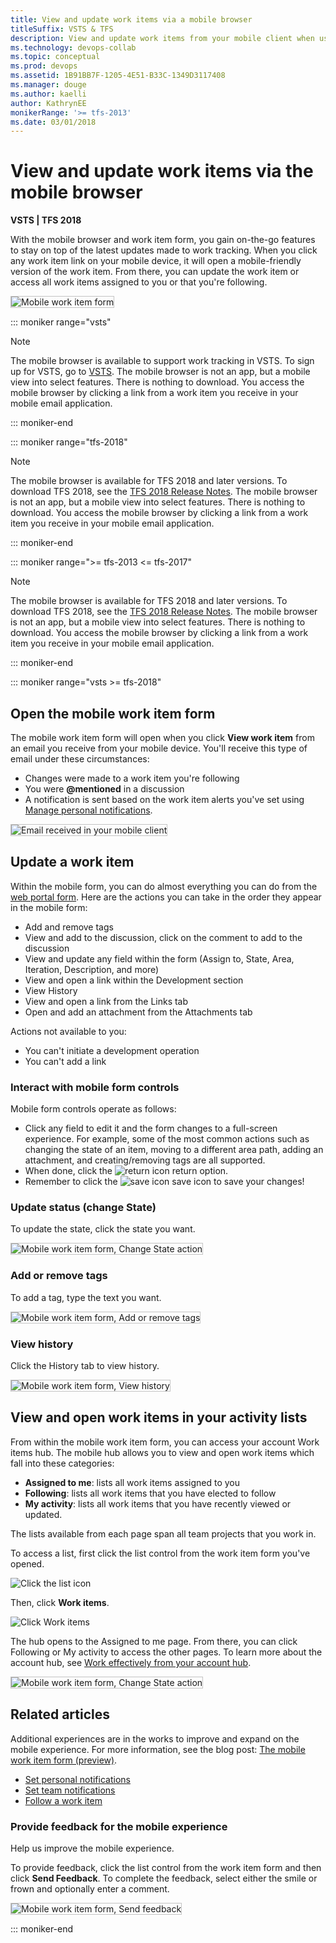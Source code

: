 ```yaml
---
title: View and update work items via a mobile browser 
titleSuffix: VSTS & TFS  
description: View and update work items from your mobile client when using Visual Studio Team Services or Team Foundation Server 
ms.technology: devops-collab
ms.topic: conceptual
ms.prod: devops
ms.assetid: 1B91BB7F-1205-4E51-B33C-1349D3117408
ms.manager: douge
ms.author: kaelli
author: KathrynEE
monikerRange: '>= tfs-2013'
ms.date: 03/01/2018  
---   
```


#  View and update work items via the mobile browser   

**VSTS | TFS 2018**

With the mobile browser and work item form, you gain on-the-go features to stay on top of the latest updates made to work tracking. When you click any work item link on your mobile device, it will open a mobile-friendly version of the work item. From there, you can update the work item or access all work items assigned to you or that you're following.   
 
<img src="_img/mobile-work-intro-1.png" alt="Mobile work item form" style="border: 1px solid #C3C3C3;" />  

::: moniker range="vsts"

> [!NOTE]  
> The mobile browser is available to support work tracking in VSTS. To sign up for VSTS, go to [VSTS](https://visualstudio.microsoft.com/team-services/). The mobile browser is not an app, but a mobile view into select features. There is nothing to download. You access the mobile browser by clicking a link from a work item you receive in your mobile email application.      

::: moniker-end

::: moniker range="tfs-2018"

> [!NOTE]  
> The mobile browser is available for TFS 2018 and later versions. To download TFS 2018, see the [TFS 2018 Release Notes](https://visualstudio.microsoft.com/en-us/news/releasenotes/tfs2018-relnotes). The mobile browser is not an app, but a mobile view into select features. There is nothing to download. You access the mobile browser by clicking a link from a work item you receive in your mobile email application. 

::: moniker-end

::: moniker range=">= tfs-2013 <= tfs-2017"

> [!NOTE]  
> The mobile browser is available for TFS 2018 and later versions. To download TFS 2018, see the [TFS 2018 Release Notes](https://visualstudio.microsoft.com/en-us/news/releasenotes/tfs2018-relnotes). The mobile browser is not an app, but a mobile view into select features. There is nothing to download. You access the mobile browser by clicking a link from a work item you receive in your mobile email application. 

::: moniker-end

::: moniker range="vsts >= tfs-2018"
<a id="mobile"></a>
## Open the mobile work item form  

The mobile work item form will open when you click **View work item** from an email you receive from your mobile device. You'll receive this type of email under these circumstances:  

- Changes were made to a work item you're following
- You were **@mentioned** in a discussion
- A notification is sent based on the work item alerts you've set using [Manage personal notifications](../../notifications/manage-personal-notifications.md). 

<img src="_img/mobile-work-email-notice.png" alt="Email received in your mobile client" style="border: 1px solid #C3C3C3;" />  


## Update a work item
Within the mobile form, you can do almost everything you can do from the [web portal form](../../work/backlogs/add-work-items.md). Here are the actions you can take in the order they appear in the mobile form: 

*  Add and remove tags
*  View and add to the discussion, click on the comment to add to the discussion
*  View and update any field within the form (Assign to, State, Area, Iteration, Description, and more) 
*  View and open a link within the Development section 
*  View History 
*  View and open a link from the Links tab
*  Open and add an attachment from the Attachments tab

Actions not available to you: 
*  You can't initiate a development operation 
*  You can't add a link  


### Interact with mobile form controls  

Mobile form controls operate as follows: 

- Click any field to edit it and the form changes to a full-screen experience. For example, some of the most common actions such as changing the state of an item, moving to a different area path, adding an attachment, and creating/removing tags are all supported. 
- When done, click the ![return icon](_img/mobile-work-return.png) return option. 
- Remember to click the ![save icon](../../work/_img/icons/icon-save-wi.png) save icon to save your changes!  

### Update status (change State) 
 
To update the state, click the state you want.  
 
<img src="_img/mobile-work-change-state.png" alt="Mobile work item form, Change State action" style="border: 1px solid #C3C3C3;" />  

### Add or remove tags 

To add a tag, type the text you want.  
 
<img src="_img/mobile-work-add-tags.png" alt="Mobile work item form, Add or remove tags" style="border: 1px solid #C3C3C3;" /> 

### View history
 
Click the History tab to view history. 

<img src="_img/mobile-work-view-history.png" alt="Mobile work item form, View history" style="border: 1px solid #C3C3C3;" />  

## View and open work items in your activity lists 

From within the mobile work item form, you can access your account Work items hub. The mobile hub allows you to view and open work items which fall into these categories: 
- **Assigned to me**: lists all work items assigned to you 
- **Following**: lists all work items that you have elected to follow 
- **My activity**: lists all work items that you have recently viewed or updated.

The lists available from each page span all team projects that you work in. 

To access a list, first click the list control from the work item form you've opened. 

![Click the list icon](_img/mobile-work-click-list.png) 

Then, click **Work items**. 

![Click Work items](_img/mobile-work-click-work-items.png)

The hub opens to the Assigned to me page. From there, you can click Following or My activity to access the other pages. To learn more about the account hub, see [Work effectively from your account hub](../../user-guide/account-home-pages.md). 

<img src="_img/mobile-work-account-work-items-pages.png" alt="Mobile work item form, Change State action" style="border: 1px solid #C3C3C3;" /> 


## Related articles  

Additional experiences are in the works to improve and expand on the mobile experience. For more information, see the blog post: [The mobile work item form (preview)](https://blogs.msdn.microsoft.com/visualstudioalm/2017/01/24/the-mobile-work-item-form/).
  
- [Set personal notifications](../../notifications/manage-personal-notifications.md)  
- [Set team notifications](../../notifications/manage-team-notifications.md)  
- [Follow a work item](../../work/work-items/follow-work-items.md)    


### Provide feedback for the mobile experience  

Help us improve the mobile experience. 

To provide feedback,  click the list control from the work item form and then click **Send Feedback**. To complete the feedback, select either the smile or frown and optionally enter a comment. 

<img src="_img/mobile-work-send-feedback.png" alt="Mobile work item form, Send feedback" style="border: 1px solid #C3C3C3;" /> 

::: moniker-end 
